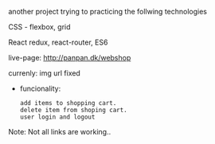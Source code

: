 another project trying to practicing the follwing technologies

CSS - flexbox, grid

React redux, react-router, ES6

live-page: http://panpan.dk/webshop

currenly: img url fixed

- funcionality:

      add items to shopping cart.
      delete item from shoping cart.
      user login and logout

Note: Not all links are working..
